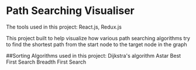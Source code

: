 # Path Searching Visualiser
The tools used in this project: React.js, Redux.js

This project built to help visualize how various path searching algorithms try to find the shortest path from the start node to the target node in the graph

##Sorting Algorithms used in this project:
 Dijkstra's algorithm
 Astar
 Best First Search
 Breadth First Search
